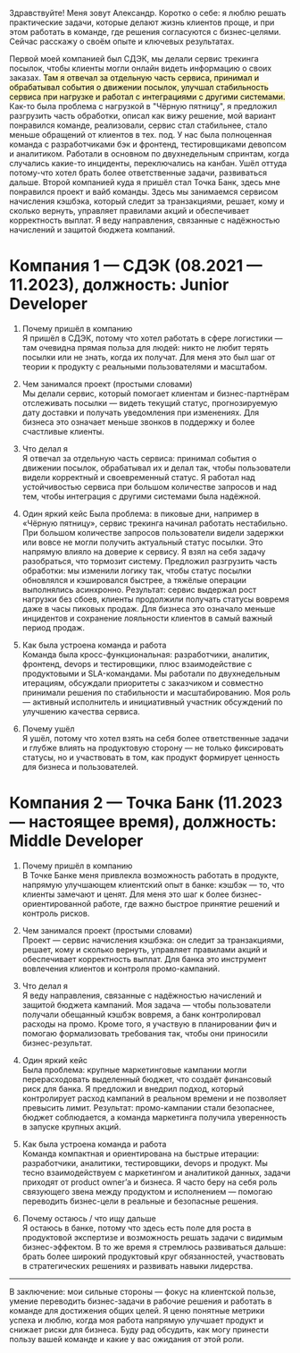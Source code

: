 Здравствуйте! Меня зовут Александр. Коротко о себе: я люблю решать практические задачи, которые делают жизнь клиентов проще, и при этом работать в команде, где решения согласуются с бизнес-целями. Сейчас расскажу о своём опыте и ключевых результатах.

Первой моей компанией был СДЭК, мы делали сервис трекинга посылок, чтобы клиенты могли онлайн видеть информацию о своих заказах. <mark style="background: #FFF3A3A6;">Там я отвечал за отдельную часть сервиса, принимал и обрабатывал события о движении посылок, улучшал стабильность сервиса при нагрузке и работал с интеграциями с другими системами.</mark> Как-то была проблема с нагрузкой в "Чёрную пятницу", я предложил разгрузить часть обработки, описал как вижу решение, мой вариант понравился команде, реализовали, сервис стал стабильнее, стало меньше обращений от клиентов в тех. под. У нас была полноценная команда с разработчиками бэк и фронтенд, тестировщиками девопсом и аналитиком. Работали в основном по двухнедельным спринтам, когда случались какие-то инциденты, переключались на канбан. Ушёл оттуда потому-что хотел брать более ответственные задачи, развиваться дальше. 
Второй компанией куда я пришёл стал Точка Банк, здесь мне понравился проект и вайб команды. Здесь мы занимаемся сервисом начисления кэшбэка, который следит за транзакциями, решает, кому и сколько вернуть, управляет правилами акций и обеспечивает корректность выплат. Я веду направления, связанные с надёжностью начислений и защитой бюджета компаний. 

# Компания 1 — СДЭК (08.2021 — 11.2023), должность: Junior Developer

1. Почему пришёл в компанию  
    Я пришёл в СДЭК, потому что хотел работать в сфере логистики — там очевидна прямая польза для людей: никто не любит терять посылки или не знать, когда их получат. Для меня это был шаг от теории к продукту с реальными пользователями и масштабом.
    
2. Чем занимался проект (простыми словами)  
    Мы делали сервис, который помогает клиентам и бизнес-партнёрам отслеживать посылки — видеть текущий статус, прогнозируемую дату доставки и получать уведомления при изменениях. Для бизнеса это означает меньше звонков в поддержку и более счастливые клиенты.
    
3. Что делал я  
    Я отвечал за отдельную часть сервиса: принимал события о движении посылок, обрабатывал их и делал так, чтобы пользователи видели корректный и своевременный статус. Я работал над устойчивостью сервиса при большом количестве запросов и над тем, чтобы интеграция с другими системами была надёжной.
    
4. Один яркий кейс 
    Была проблема: в пиковые дни, например в «Чёрную пятницу», сервис трекинга начинал работать нестабильно. При большом количестве запросов пользователи видели задержки или вовсе не могли получить актуальный статус посылки. Это напрямую влияло на доверие к сервису. Я взял на себя задачу разобраться, что тормозит систему. Предложил разгрузить часть обработки: мы изменили логику так, чтобы статус посылки обновлялся и кэшировался быстрее, а тяжёлые операции выполнялись асинхронно. Результат: сервис выдержал рост нагрузки без сбоев, клиенты продолжили получать статусы вовремя даже в часы пиковых продаж. Для бизнеса это означало меньше инцидентов и сохранение лояльности клиентов в самый важный период продаж.
    
5. Как была устроена команда и работа  
    Команда была кросс-функциональная: разработчики, аналитик, фронтенд, devops и тестировщики, плюс взаимодействие с продуктовыми и SLA-командами. Мы работали по двухнедельным итерациям, обсуждали приоритеты с заказчиком и совместно принимали решения по стабильности и масштабированию. Моя роль — активный исполнитель и инициативный участник обсуждений по улучшению качества сервиса.
    
6. Почему ушёл  
    Я ушёл, потому что хотел взять на себя более ответственные задачи и глубже влиять на продуктовую сторону — не только фиксировать статусы, но и участвовать в том, как продукт формирует ценность для бизнеса и пользователей.
    

# Компания 2 — Точка Банк (11.2023 — настоящее время), должность: Middle Developer

1. Почему пришёл в компанию  
    В Точке Банке меня привлекла возможность работать в продукте, напрямую улучшающем клиентский опыт в банке: кэшбэк — то, что клиенты замечают и ценят. Для меня это шаг к более бизнес-ориентированной работе, где важно быстрое принятие решений и контроль рисков.
    
2. Чем занимался проект (простыми словами)  
    Проект — сервис начисления кэшбэка: он следит за транзакциями, решает, кому и сколько вернуть, управляет правилами акций и обеспечивает корректность выплат. Для банка это инструмент вовлечения клиентов и контроля промо-кампаний.
    
3. Что делал я  
    Я веду направления, связанные с надёжностью начислений и защитой бюджета кампаний. Моя задача — чтобы пользователи получали обещанный кэшбэк вовремя, а банк контролировал расходы на промо. Кроме того, я участвую в планировании фич и помогаю формализовать требования так, чтобы они приносили бизнес-результат.
    
4. Один яркий кейс  
    Была проблема: крупные маркетинговые кампании могли перерасходовать выделенный бюджет, что создаёт финансовый риск для банка. Я предложил и внедрил подход, который контролирует расход кампаний в реальном времени и не позволяет превысить лимит. Результат: промо-кампании стали безопаснее, бюджет соблюдается, а команда маркетинга получила уверенность в запуске крупных акций.
    
5. Как была устроена команда и работа  
    Команда компактная и ориентирована на быстрые итерации: разработчики, аналитики, тестировщики, devops и продукт. Мы тесно взаимодействуем с маркетингом и аналитикой данных, задачи приходят от product owner’а и бизнеса. Я часто беру на себя роль связующего звена между продуктом и исполнением — помогаю переводить бизнес-цели в реальные и безопасные решения.
    
6. Почему остаюсь / что ищу дальше  
    Я остаюсь в банке, потому что здесь есть поле для роста в продуктовой экспертизе и возможность решать задачи с видимым бизнес-эффектом. В то же время я стремлюсь развиваться дальше: брать более широкий продуктовый круг обязанностей, участвовать в стратегических решениях и развивать навыки лидерства.
    

---

В заключение: мои сильные стороны — фокус на клиентской пользе, умение переводить бизнес-задачи в рабочие решения и работать в команде для достижения общих целей. Я ценю понятные метрики успеха и люблю, когда моя работа напрямую улучшает продукт и снижает риски для бизнеса. Буду рад обсудить, как могу принести пользу вашей команде и какие у вас ожидания от этой роли.